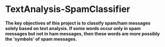 # TextAnalysis-SpamClassifier  
**The key objectives of this project is to classify spam/ham messages solely based on text analysis. If some words occur only in spam messages but not in ham messages, then these words are more possibly the 'symbols' of spam messages.**
